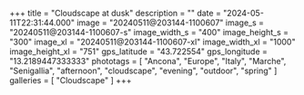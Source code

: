 +++
title = "Cloudscape at dusk"
description = ""
date = "2024-05-11T22:31:44.000"
image = "20240511@203144-1100607"
image_s = "20240511@203144-1100607-s"
image_width_s = "400"
image_height_s = "300"
image_xl = "20240511@203144-1100607-xl"
image_width_xl = "1000"
image_height_xl = "751"
gps_latitude = "43.722554"
gps_longitude = "13.2189447333333"
phototags = [ "Ancona", "Europe", "Italy", "Marche", "Senigallia", "afternoon", "cloudscape", "evening", "outdoor", "spring" ]
galleries = [ "Cloudscape" ]
+++
